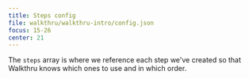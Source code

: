 ```yaml
---
title: Steps config
file: walkthru/walkthru-intro/config.json
focus: 15-26
center: 21
---
```


The `steps` array is where we reference each step we've created so that Walkthru knows which ones to use and in which order.
